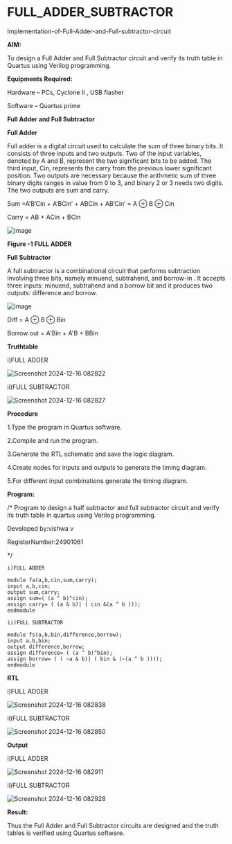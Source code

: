# FULL_ADDER_SUBTRACTOR

Implementation-of-Full-Adder-and-Full-subtractor-circuit

**AIM:**

To design a Full Adder and Full Subtractor circuit and verify its truth table in Quartus using Verilog programming.

**Equipments Required:**

Hardware – PCs, Cyclone II , USB flasher

Software – Quartus prime

**Full Adder and Full Subtractor**

**Full Adder**

Full adder is a digital circuit used to calculate the sum of three binary bits. It consists of three inputs and two outputs. Two of the input variables, denoted by A and B, represent the two significant bits to be added. The third input, Cin, represents the carry from the previous lower significant position. Two outputs are necessary because the arithmetic sum of three binary digits ranges in value from 0 to 3, and binary 2 or 3 needs two digits. The two outputs are sum and carry.

Sum =A’B’Cin + A’BCin’ + ABCin + AB’Cin’ = A ⊕ B ⊕ Cin 

Carry = AB + ACin + BCin

![image](https://github.com/naavaneetha/FULL_ADDER_SUBTRACTOR/assets/154305477/0f30ba51-5ffb-4198-845f-18e054f675e7)

**Figure -1 FULL ADDER**

**Full Subtractor**

A full subtractor is a combinational circuit that performs subtraction involving three bits, namely minuend, subtrahend, and borrow-in . It accepts three inputs: minuend, subtrahend and a borrow bit and it produces two outputs: difference and borrow.

![image](https://github.com/naavaneetha/FULL_ADDER_SUBTRACTOR/assets/154305477/02b24f51-ab51-4304-9ad6-7b81ffc1ead5)

Diff = A ⊕ B ⊕ Bin 

Borrow out = A'Bin + A'B + BBin

**Truthtable**

i)FULL ADDER

![Screenshot 2024-12-16 082822](https://github.com/user-attachments/assets/1102029e-01cd-4b53-93e0-9cc72046d0e3)

ii)FULL SUBTRACTOR


![Screenshot 2024-12-16 082827](https://github.com/user-attachments/assets/a472e3d6-34ae-4f36-8cd1-4c4a4d5eac24)

**Procedure**

1.Type the program in Quartus software.

2.Compile and run the program.

3.Generate the RTL schematic and save the logic diagram.

4.Create nodes for inputs and outputs to generate the timing diagram.

5.For different input combinations generate the timing diagram.

**Program:**

/* Program to design a half subtractor and full subtractor circuit and verify its truth table in quartus using Verilog programming.

Developed by:vishwa v

RegisterNumber:24901061

*/

```
i)FULL ADDER

module fa(a,b,cin,sum,carry);
input a,b,cin;
output sum,carry;
assign sum=( (a ^ b)^cin);
assign carry= ( (a & b)| ( cin &(a ^ b )));
endmodule

ii)FULL SUBTRACTOR

module fs(a,b,bin,difference,borrow);
input a,b,bin;
output difference,borrow;
assign difference= ( (a ^ b)^bin);
assign borrow= ( ( ~a & b)| ( bin & (~(a ^ b ))));
endmodule
```

**RTL**

i)FULL ADDER

![Screenshot 2024-12-16 082838](https://github.com/user-attachments/assets/0c89329e-143c-4d11-9508-74272b8079aa)

ii)FULL SUBTRACTOR


![Screenshot 2024-12-16 082850](https://github.com/user-attachments/assets/adcbc76a-dbb4-4f7f-b9f2-2b35dcbab68b)

**Output**

i)FULL ADDER


![Screenshot 2024-12-16 082911](https://github.com/user-attachments/assets/8c8d2ecb-9263-4c7c-b72a-627dfe7840a3)

ii)FULL SUBTRACTOR


![Screenshot 2024-12-16 082928](https://github.com/user-attachments/assets/7fb48ec2-bfb0-4f0e-90dd-f0b094b38954)


**Result:**

Thus the Full Adder and Full Subtractor circuits are designed and the truth tables is verified using Quartus software.



